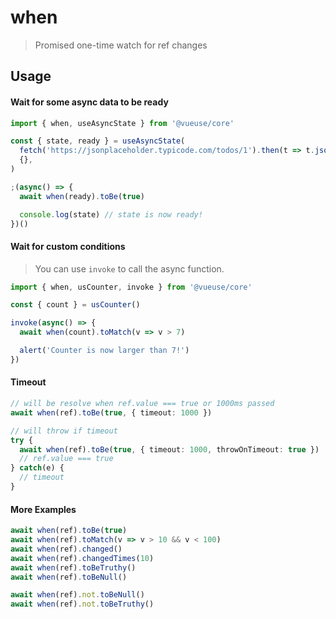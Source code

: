 # when

> Promised one-time watch for ref changes

## Usage

#### Wait for some async data to be ready

```js
import { when, useAsyncState } from '@vueuse/core'

const { state, ready } = useAsyncState(
  fetch('https://jsonplaceholder.typicode.com/todos/1').then(t => t.json()),
  {},
)

;(async() => {
  await when(ready).toBe(true)

  console.log(state) // state is now ready!
})()
```

#### Wait for custom conditions

> You can use `invoke` to call the async function.

```js
import { when, usCounter, invoke } from '@vueuse/core'

const { count } = usCounter()

invoke(async() => {
  await when(count).toMatch(v => v > 7)

  alert('Counter is now larger than 7!')
})
```

#### Timeout

```ts
// will be resolve when ref.value === true or 1000ms passed
await when(ref).toBe(true, { timeout: 1000 })

// will throw if timeout
try {
  await when(ref).toBe(true, { timeout: 1000, throwOnTimeout: true })
  // ref.value === true
} catch(e) {
  // timeout
}
```

#### More Examples

```ts
await when(ref).toBe(true)
await when(ref).toMatch(v => v > 10 && v < 100)
await when(ref).changed()
await when(ref).changedTimes(10)
await when(ref).toBeTruthy()
await when(ref).toBeNull()

await when(ref).not.toBeNull()
await when(ref).not.toBeTruthy()
```
